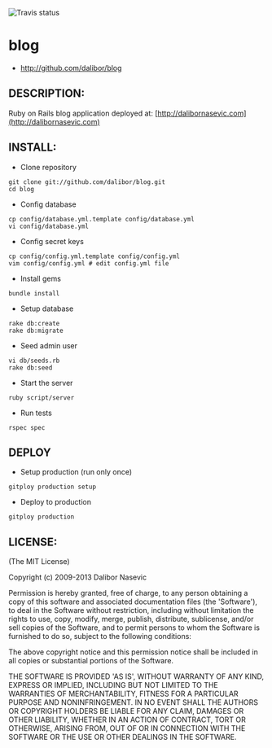 ![Travis status](https://travis-ci.org/dalibor/dalibornasevic.com.png)

# blog

* http://github.com/dalibor/blog


## DESCRIPTION:

Ruby on Rails blog application deployed at: [http://dalibornasevic.com](http://dalibornasevic.com)


## INSTALL:

- Clone repository

```
git clone git://github.com/dalibor/blog.git
cd blog
```

- Config database

```
cp config/database.yml.template config/database.yml
vi config/database.yml
```

- Config secret keys

```
cp config/config.yml.template config/config.yml
vim config/config.yml # edit config.yml file
```

- Install gems

```
bundle install
```

- Setup database

```
rake db:create
rake db:migrate
```

- Seed admin user

```
vi db/seeds.rb
rake db:seed
```

- Start the server

```
ruby script/server
```

- Run tests

```
rspec spec
```


## DEPLOY

  - Setup production (run only once)

```
gitploy production setup
```

  - Deploy to production

```
gitploy production
```


## LICENSE:

(The MIT License)

Copyright (c) 2009-2013 Dalibor Nasevic

Permission is hereby granted, free of charge, to any person obtaining
a copy of this software and associated documentation files (the
'Software'), to deal in the Software without restriction, including
without limitation the rights to use, copy, modify, merge, publish,
distribute, sublicense, and/or sell copies of the Software, and to
permit persons to whom the Software is furnished to do so, subject to
the following conditions:

The above copyright notice and this permission notice shall be
included in all copies or substantial portions of the Software.

THE SOFTWARE IS PROVIDED 'AS IS', WITHOUT WARRANTY OF ANY KIND,
EXPRESS OR IMPLIED, INCLUDING BUT NOT LIMITED TO THE WARRANTIES OF
MERCHANTABILITY, FITNESS FOR A PARTICULAR PURPOSE AND NONINFRINGEMENT.
IN NO EVENT SHALL THE AUTHORS OR COPYRIGHT HOLDERS BE LIABLE FOR ANY
CLAIM, DAMAGES OR OTHER LIABILITY, WHETHER IN AN ACTION OF CONTRACT,
TORT OR OTHERWISE, ARISING FROM, OUT OF OR IN CONNECTION WITH THE
SOFTWARE OR THE USE OR OTHER DEALINGS IN THE SOFTWARE.
